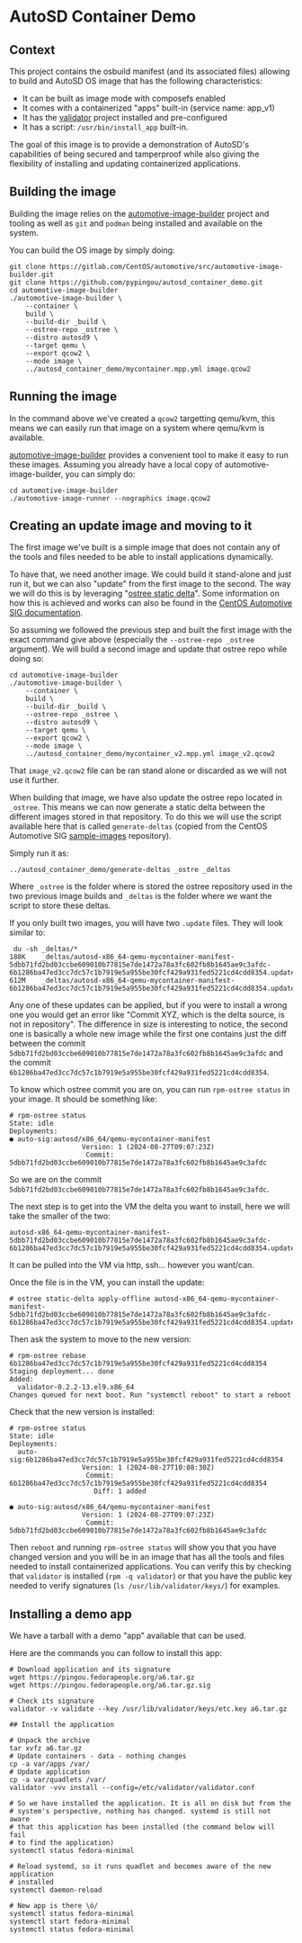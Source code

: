 AutoSD Container Demo
=====================

Context
-------

This project contains the osbuild manifest (and its associated files)
allowing to build and AutoSD OS image that has the following
characteristics:
* It can be built as image mode with composefs enabled
* It comes with a containerized "apps" built-in (service name: app_v1)
* It has the [validator](https://github.com/containers/validator) project
  installed and pre-configured
* It has a script: `/usr/bin/install_app` built-in.

The goal of this image is to provide a demonstration of AutoSD's
capabilities of being secured and tamperproof while also giving the
flexibility of installing and updating containerized applications.

Building the image
------------------

Building the image relies on the [automotive-image-builder](https://gitlab.com/CentOS/automotive/src/automotive-image-builder)
project and tooling as well as `git` and `podman` being installed and
available on the system.

You can build the OS image by simply doing:

```
git clone https://gitlab.com/CentOS/automotive/src/automotive-image-builder.git
git clone https://github.com/pypingou/autosd_container_demo.git
cd automotive-image-builder
./automotive-image-builder \
    --container \
    build \
    --build-dir _build \
    --ostree-repo _ostree \
    --distro autosd9 \
    --target qemu \
    --export qcow2 \
    --mode image \
    ../autosd_container_demo/mycontainer.mpp.yml image.qcow2
```

Running the image
-----------------

In the command above we've created a `qcow2` targetting qemu/kvm, this
means we can easily run that image on a system where qemu/kvm is available.

[automotive-image-builder](https://gitlab.com/CentOS/automotive/src/automotive-image-builder)
provides a convenient tool to make it easy to run these images.
Assuming you already have a local copy of automotive-image-builder, you
can simply do:

```
cd automotive-image-builder
./automotive-image-runner --nographics image.qcow2
```

Creating an update image and moving to it
-----------------------------------------

The first image we've built is a simple image that does not contain any
of the tools and files needed to be able to install applications
dynamically.

To have that, we need another image. We could build it stand-alone and
just run it, but we can also "update" from the first image to the second.
The way we will do this is by leveraging "[ostree static delta](https://ostreedev.github.io/ostree/formats/#static-deltas)".
Some information on how this is achieved and works can also be found
in the [CentOS Automotive SIG documentation](https://sigs.centos.org/automotive/building/updating_ostree/#offline-delta-updates).

So assuming we followed the previous step and built the first image with
the exact command give above (especially the `--ostree-repo _ostree`
argument). We will build a second image and update that ostree repo
while doing so:

```
cd automotive-image-builder
./automotive-image-builder \
    --container \
    build \
    --build-dir _build \
    --ostree-repo _ostree \
    --distro autosd9 \
    --target qemu \
    --export qcow2 \
    --mode image \
    ../autosd_container_demo/mycontainer_v2.mpp.yml image_v2.qcow2
```

That `image_v2.qcow2` file can be ran stand alone or discarded as we will
not use it further.

When building that image, we have also update the ostree repo located
in `_ostree`. This means we can now generate a static delta between the
different images stored in that repository.
To do this we will use the script available here that is called
`generate-deltas` (copied from the CentOS Automotive SIG [sample-images](
https://gitlab.com/CentOS/automotive/sample-images/) repository).

Simply run it as:

```
../autosd_container_demo/generate-deltas _ostre _deltas
```

Where `_ostree` is the folder where is stored the ostree repository used
in the two previous image builds and `_deltas` is the folder where we
want the script to store these deltas.

If you only built two images, you will have two `.update` files. They will
look similar to:
```
 du -sh _deltas/*
188K	_deltas/autosd-x86_64-qemu-mycontainer-manifest-5dbb71fd2bd03ccbe609010b77815e7de1472a78a3fc602fb8b1645ae9c3afdc-6b1286ba47ed3cc7dc57c1b7919e5a955be30fcf429a931fed5221cd4cdd8354.update
612M	_deltas/autosd-x86_64-qemu-mycontainer-manifest-6b1286ba47ed3cc7dc57c1b7919e5a955be30fcf429a931fed5221cd4cdd8354.update
```

Any one of these updates can be applied, but if you were to install a
wrong one you would get an error like "Commit XYZ, which is the delta
source, is not in repository".
The difference in size is interesting to notice, the second one is basically
a whole new image while the first one contains just the diff between
the commit `5dbb71fd2bd03ccbe609010b77815e7de1472a78a3fc602fb8b1645ae9c3afdc`
and the commit `6b1286ba47ed3cc7dc57c1b7919e5a955be30fcf429a931fed5221cd4cdd8354`.

To know which ostree commit you are on, you can run `rpm-ostree status`
in your image. It should be something like:

```
# rpm-ostree status
State: idle
Deployments:
● auto-sig:autosd/x86_64/qemu-mycontainer-manifest
                  Version: 1 (2024-08-27T09:07:23Z)
                   Commit: 5dbb71fd2bd03ccbe609010b77815e7de1472a78a3fc602fb8b1645ae9c3afdc
```

So we are on the commit `5dbb71fd2bd03ccbe609010b77815e7de1472a78a3fc602fb8b1645ae9c3afdc`.

The next step is to get into the VM the delta you want to install, here
we will take the smaller of the two:
```
autosd-x86_64-qemu-mycontainer-manifest-5dbb71fd2bd03ccbe609010b77815e7de1472a78a3fc602fb8b1645ae9c3afdc-6b1286ba47ed3cc7dc57c1b7919e5a955be30fcf429a931fed5221cd4cdd8354.update
```
It can be pulled into the VM via http, ssh... however you want/can.

Once the file is in the VM, you can install the update:
```
# ostree static-delta apply-offline autosd-x86_64-qemu-mycontainer-manifest-5dbb71fd2bd03ccbe609010b77815e7de1472a78a3fc602fb8b1645ae9c3afdc-6b1286ba47ed3cc7dc57c1b7919e5a955be30fcf429a931fed5221cd4cdd8354.update
```

Then ask the system to move to the new version:
```
# rpm-ostree rebase 6b1286ba47ed3cc7dc57c1b7919e5a955be30fcf429a931fed5221cd4cdd8354
Staging deployment... done
Added:
  validator-0.2.2-13.el9.x86_64
Changes queued for next boot. Run "systemctl reboot" to start a reboot
```

Check that the new version is installed:
```
# rpm-ostree status
State: idle
Deployments:
  auto-sig:6b1286ba47ed3cc7dc57c1b7919e5a955be30fcf429a931fed5221cd4cdd8354
                  Version: 1 (2024-08-27T10:08:30Z)
                   Commit: 6b1286ba47ed3cc7dc57c1b7919e5a955be30fcf429a931fed5221cd4cdd8354
                     Diff: 1 added

● auto-sig:autosd/x86_64/qemu-mycontainer-manifest
                  Version: 1 (2024-08-27T09:07:23Z)
                   Commit: 5dbb71fd2bd03ccbe609010b77815e7de1472a78a3fc602fb8b1645ae9c3afdc
```

Then `reboot` and running `rpm-ostree status` will show you that you have
changed version and you will be in an image that has all the tools and
files needed to install containerized applications. You can verify this
by checking that `validator` is installed (`rpm -q validator`) or that you
have the public key needed to verify signatures (`ls /usr/lib/validator/keys/`)
for examples.


Installing a demo app
---------------------

We have a tarball with a demo "app" available that can be used.

Here are the commands you can follow to install this app:

```
# Download application and its signature
wget https://pingou.fedorapeople.org/a6.tar.gz
wget https://pingou.fedorapeople.org/a6.tar.gz.sig

# Check its signature
validator -v validate --key /usr/lib/validator/keys/etc.key a6.tar.gz

## Install the application

# Unpack the archive
tar xvfz a6.tar.gz
# Update containers - data - nothing changes
cp -a var/apps /var/
# Update application
cp -a var/quadlets /var/
validator -vvv install --config=/etc/validator/validator.conf

# So we have installed the application. It is all on disk but from the
# system's perspective, nothing has changed. systemd is still not aware
# that this application has been installed (the command below will fail
# to find the application)
systemctl status fedora-minimal

# Reload systemd, so it runs quadlet and becomes aware of the new application
# installed
systemctl daemon-reload

# New app is there \ó/
systemctl status fedora-minimal
systemctl start fedora-minimal
systemctl status fedora-minimal
```
